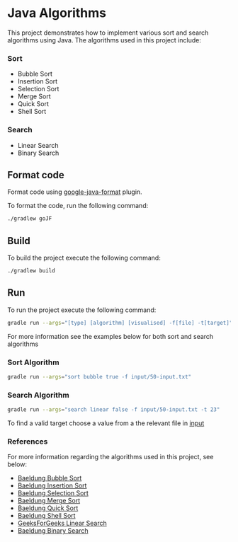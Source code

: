 # Java Algorithms

This project demonstrates how to implement various sort and search algorithms using Java.
The algorithms used in this project include:

### Sort
* Bubble Sort
* Insertion Sort
* Selection Sort
* Merge Sort
* Quick Sort
* Shell Sort

### Search
* Linear Search
* Binary Search

## Format code

Format code using [google-java-format](https://github.com/sherter/google-java-format-gradle-plugin) plugin.

To format the code, run the following command:
```bash
./gradlew goJF
```

## Build

To build the project execute the following command:

```bash
./gradlew build
```

## Run

To run the project execute the following command:

```bash
gradle run --args="[type] [algorithm] [visualised] -f[file] -t[target]"
```

For more information see the examples below for both sort and search algorithms

### Sort Algorithm

```bash
gradle run --args="sort bubble true -f input/50-input.txt"
```

### Search Algorithm

```bash
gradle run --args="search linear false -f input/50-input.txt -t 23"
```

To find a valid target choose a value from a the relevant file in [input](input)

### References

For more information regarding the algorithms used in this project, see below:

* [Baeldung Bubble Sort](https://www.baeldung.com/java-bubble-sort)
* [Baeldung Insertion Sort](https://www.baeldung.com/java-insertion-sort)
* [Baeldung Selection Sort](https://www.baeldung.com/java-selection-sort)
* [Baeldung Merge Sort](https://www.baeldung.com/java-merge-sort)
* [Baeldung Quick Sort](https://www.baeldung.com/java-quicksort)
* [Baeldung Shell Sort](https://www.baeldung.com/java-shell-sort)
* [GeeksForGeeks Linear Search](https://www.geeksforgeeks.org/linear-search/)
* [Baeldung Binary Search](https://www.baeldung.com/java-binary-search)